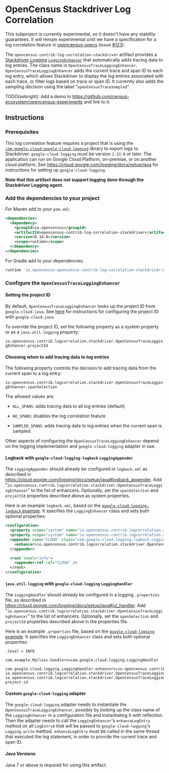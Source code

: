 # OpenCensus Stackdriver Log Correlation

This subproject is currently experimental, so it doesn't have any stability guarantees. It will
remain experimental until we have a specification for a log correlation feature in
[opencensus-specs](https://github.com/census-instrumentation/opencensus-specs/)
(issue [#123](https://github.com/census-instrumentation/opencensus-specs/issues/123)).

The `opencensus-contrib-log-correlation-stackdriver` artifact provides a
[Stackdriver Logging](https://cloud.google.com/logging/)
[`LoggingEnhancer`](http://googlecloudplatform.github.io/google-cloud-java/google-cloud-clients/apidocs/com/google/cloud/logging/LoggingEnhancer.html)
that automatically adds tracing data to log entries. The class name is
`OpenCensusTraceLoggingEnhancer`. `OpenCensusTraceLoggingEnhancer` adds the current trace and span
ID to each log entry, which allows Stackdriver to display the log entries associated with each
trace, or filter logs based on trace or span ID. It currently also adds the sampling decision using
the label "`openCensusTraceSampled`".

TODO(sebright): Add a demo to https://github.com/census-ecosystem/opencensus-experiments and link to
it.

## Instructions

### Prerequisites

This log correlation feature requires a project that is using the
[`com.google.cloud:google-cloud-logging`](https://github.com/GoogleCloudPlatform/google-cloud-java/tree/master/google-cloud-clients/google-cloud-logging)
library to export logs to Stackdriver. `google-cloud-logging` must be version `1.33.0` or later.
The application can run on Google Cloud Platform, on-premise, or on
another cloud platform. See https://cloud.google.com/logging/docs/setup/java for instructions for
setting up `google-cloud-logging`.

**Note that this artifact does not support logging done through the Stackdriver Logging agent.**

### Add the dependencies to your project

For Maven add to your `pom.xml`:
```xml
<dependencies>
  <dependency>
    <groupId>io.opencensus</groupId>
    <artifactId>opencensus-contrib-log-correlation-stackdriver</artifactId>
    <version>0.14.0</version>
    <scope>runtime</scope>
  </dependency>
</dependencies>
```

For Gradle add to your dependencies:
```groovy
runtime 'io.opencensus:opencensus-contrib-log-correlation-stackdriver:0.14.0'
```

### Configure the `OpenCensusTraceLoggingEnhancer`

#### Setting the project ID

By default, `OpenCensusTraceLoggingEnhancer` looks up the project ID from `google-cloud-java`. See
[here](https://github.com/GoogleCloudPlatform/google-cloud-java#specifying-a-project-id) for
instructions for configuring the project ID with `google-cloud-java`.

To override the project ID, set the following property as a system property or as a
`java.util.logging` property:

`io.opencensus.contrib.logcorrelation.stackdriver.OpenCensusTraceLoggingEnhancer.projectId`

#### Choosing when to add tracing data to log entries

The following property controls the decision to add tracing data from the current span to a log
entry:

`io.opencensus.contrib.logcorrelation.stackdriver.OpenCensusTraceLoggingEnhancer.spanSelection`

The allowed values are:

* `ALL_SPANS`: adds tracing data to all log entries (default)

* `NO_SPANS`: disables the log correlation feature

* `SAMPLED_SPANS`: adds tracing data to log entries when the current span is sampled

Other aspects of configuring the `OpenCensusTraceLoggingEnhancer` depend on the logging
implementation and `google-cloud-logging` adapter in use.

#### Logback with `google-cloud-logging-logback` `LoggingAppender`

The `LoggingAppender` should already be configured in `logback.xml` as described in
https://cloud.google.com/logging/docs/setup/java#logback_appender. Add
"`io.opencensus.contrib.logcorrelation.stackdriver.OpenCensusTraceLoggingEnhancer`" to the list of
enhancers. Optionally, set the `spanSelection` and `projectId` properties described above as system
properties.

Here is an example `logback.xml`, based on the
[`google-cloud-logging-logback` example](https://github.com/GoogleCloudPlatform/java-docs-samples/blob/a2b04b20d81ee631439a9368fb99b44849519e28/logging/logback/src/main/resources/logback.xml).
It specifies the `LoggingEnhancer` class and sets both optional properties:

```xml
<configuration>
  <property scope="system" name="io.opencensus.contrib.logcorrelation.stackdriver.OpenCensusTraceLoggingEnhancer.spanSelection" value="SAMPLED_SPANS" />
  <property scope="system" name="io.opencensus.contrib.logcorrelation.stackdriver.OpenCensusTraceLoggingEnhancer.projectId" value="my-project-id" />
  <appender name="CLOUD" class="com.google.cloud.logging.logback.LoggingAppender">
    <enhancer>io.opencensus.contrib.logcorrelation.stackdriver.OpenCensusTraceLoggingEnhancer</enhancer>
  </appender>

  <root level="info">
    <appender-ref ref="CLOUD" />
  </root>
</configuration>
```

#### `java.util.logging` with `google-cloud-logging` `LoggingHandler`

The `LoggingHandler` should already be configured in a logging `.properties` file, as described in
https://cloud.google.com/logging/docs/setup/java#jul_handler. Add
"`io.opencensus.contrib.logcorrelation.stackdriver.OpenCensusTraceLoggingEnhancer`" to the list of
enhancers. Optionally, set the `spanSelection` and `projectId` properties described above in the
properties file.

Here is an example `.properties` file, based on the
[`google-cloud-logging` example](https://github.com/GoogleCloudPlatform/java-docs-samples/blob/a2b04b20d81ee631439a9368fb99b44849519e28/logging/jul/src/main/resources/logging.properties).
It specifies the `LoggingEnhancer` class and sets both optional properties:

```properties
.level = INFO

com.example.MyClass.handlers=com.google.cloud.logging.LoggingHandler

com.google.cloud.logging.LoggingHandler.enhancers=io.opencensus.contrib.logcorrelation.stackdriver.OpenCensusTraceLoggingEnhancer
io.opencensus.contrib.logcorrelation.stackdriver.OpenCensusTraceLoggingEnhancer.spanSelection=SAMPLED_SPANS
io.opencensus.contrib.logcorrelation.stackdriver.OpenCensusTraceLoggingEnhancer.projectId=my-project-id
```

#### Custom `google-cloud-logging` adapter

The `google-cloud-logging` adapter needs to instantiate the `OpenCensusTraceLoggingEnhancer`,
possibly by looking up the class name of the `LoggingEnhancer` in a configuration file and
instantiating it with reflection. Then the adapter needs to call the `LoggingEnhancer`'s
`enhanceLogEntry` method on all `LogEntry`s that will be passed to `google-cloud-logging`'s
`Logging.write` method. `enhanceLogEntry` must be called in the same thread that executed the log
statement, in order to provide the current trace and span ID.

#### Java Versions

Java 7 or above is required for using this artifact.
